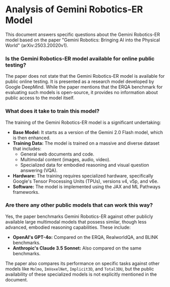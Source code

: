 # Analysis of Gemini Robotics-ER Model

This document answers specific questions about the Gemini Robotics-ER model based on the paper "Gemini Robotics: Bringing AI into the Physical World" (arXiv:2503.20020v1).

### Is the Gemini Robotics-ER model available for online public testing?

The paper does not state that the Gemini Robotics-ER model is available for public online testing. It is presented as a research model developed by Google DeepMind. While the paper mentions that the ERQA benchmark for evaluating such models is open-source, it provides no information about public access to the model itself.

### What does it take to train this model?

The training of the Gemini Robotics-ER model is a significant undertaking:

*   **Base Model:** It starts as a version of the Gemini 2.0 Flash model, which is then enhanced.
*   **Training Data:** The model is trained on a massive and diverse dataset that includes:
    *   General web documents and code.
    *   Multimodal content (images, audio, video).
    *   Specialized data for embodied reasoning and visual question answering (VQA).
*   **Hardware:** The training requires specialized hardware, specifically Google's Tensor Processing Units (TPUs), versions v4, v5p, and v6e.
*   **Software:** The model is implemented using the JAX and ML Pathways frameworks.

### Are there any other public models that can work this way?

Yes, the paper benchmarks Gemini Robotics-ER against other publicly available large multimodal models that possess similar, though less advanced, embodied reasoning capabilities. These include:

*   **OpenAI's GPT-4o:** Compared on the ERQA, RealworldQA, and BLINK benchmarks.
*   **Anthropic's Claude 3.5 Sonnet:** Also compared on the same benchmarks.

The paper also compares its performance on specific tasks against other models like `Molmo`, `ImVoxelNet`, `Implicit3D`, and `Total3DU`, but the public availability of these specialized models is not explicitly mentioned in the document.

